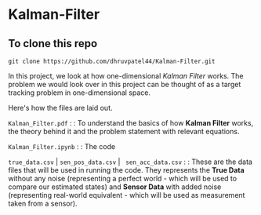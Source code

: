 # Kalman-Filter

## To clone this repo 

` git clone https://github.com/dhruvpatel44/Kalman-Filter.git `


In this project, we look at how one-dimensional *Kalman Filter* works. The problem we would look over in this project can be thought of as a target tracking problem in one-dimensional space.

Here's how the files are laid out.

` Kalman_Filter.pdf ` : : To understand the basics of how **Kalman Filter** works, the theory behind it and the problem statement with relevant equations.

` Kalman_Filter.ipynb ` : : The code 

` true_data.csv ` | ` sen_pos_data.csv ` | ` sen_acc_data.csv`  : : These are the data files that will be used in running the code. They represents the **True Data** without any noise (representing a perfect world - which will be used to compare our estimated states) and **Sensor Data** with added noise (representing real-world equivalent - which will be used as measurement taken from a sensor). 



